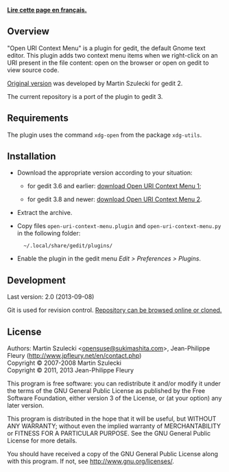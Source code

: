 <p lang="fr"><strong><a hreflang="fr" href="http://www.jpfleury.net/logiciels/open-uri-context-menu.php">Lire cette page en français.</a></strong></p>

## Overview

"Open URI Context Menu" is a plugin for gedit, the default Gnome text editor. This plugin adds two context menu items when we right-click on an URI present in the file content: open on the browser or open on gedit to view source code.

[Original version](http://wiki.sukimashita.com/GEdit_Plugins) was developed by Martin Szulecki for gedit 2.

The current repository is a port of the plugin to gedit 3.

## Requirements

The plugin uses the command `xdg-open` from the package `xdg-utils`.

## Installation

- Download the appropriate version according to your situation:

	- for gedit 3.6 and earlier: [download Open URI Context Menu 1](https://gitorious.org/projets-divers/open-uri-context-menu/archive/v1.zip);
	
	- for gedit 3.8 and newer: [download Open URI Context Menu 2](https://gitorious.org/projets-divers/open-uri-context-menu/archive/master.zip).

- Extract the archive.

- Copy files `open-uri-context-menu.plugin` and `open-uri-context-menu.py` in the following folder:

		~/.local/share/gedit/plugins/

- Enable the plugin in the gedit menu *Edit > Preferences > Plugins*.

## Development

Last version: 2.0 (2013-09-08)

Git is used for revision control. [Repository can be browsed online or cloned.](https://gitorious.org/projets-divers/open-uri-context-menu)

## License

Authors: Martin Szulecki <<opensuse@sukimashita.com>>, Jean-Philippe Fleury (<http://www.jpfleury.net/en/contact.php>)  
Copyright © 2007-2008 Martin Szulecki  
Copyright © 2011, 2013 Jean-Philippe Fleury

This program is free software: you can redistribute it and/or modify
it under the terms of the GNU General Public License as published by
the Free Software Foundation, either version 3 of the License, or
(at your option) any later version.

This program is distributed in the hope that it will be useful,
but WITHOUT ANY WARRANTY; without even the implied warranty of
MERCHANTABILITY or FITNESS FOR A PARTICULAR PURPOSE.  See the
GNU General Public License for more details.

You should have received a copy of the GNU General Public License
along with this program.  If not, see <http://www.gnu.org/licenses/>.

